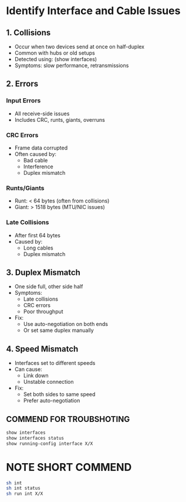 # Identify Interface and Cable Issues

## 1. Collisions
- Occur when two devices send at once on half-duplex
- Common with hubs or old setups
- Detected using: (show interfaces)
- Symptoms: slow performance, retransmissions

## 2. Errors

### Input Errors
- All receive-side issues
- Includes CRC, runts, giants, overruns

### CRC Errors
- Frame data corrupted
- Often caused by:
  - Bad cable
  - Interference
  - Duplex mismatch

### Runts/Giants
- Runt: < 64 bytes (often from collisions)
- Giant: > 1518 bytes (MTU/NIC issues)

### Late Collisions
- After first 64 bytes
- Caused by:
  - Long cables
  - Duplex mismatch

## 3. Duplex Mismatch
- One side full, other side half
- Symptoms:
  - Late collisions
  - CRC errors
  - Poor throughput
- Fix:
  - Use auto-negotiation on both ends
  - Or set same duplex manually

## 4. Speed Mismatch
- Interfaces set to different speeds
- Can cause:
  - Link down
  - Unstable connection
- Fix:
  - Set both sides to same speed
  - Prefer auto-negotiation

## COMMEND FOR TROUBSHOTING
```bash
show interfaces
show interfaces status
show running-config interface X/X
``` 
# NOTE SHORT COMMEND 
```bash 
sh int 
sh int status 
sh run int X/X
```
